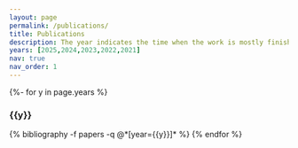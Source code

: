 ```yaml
---
layout: page
permalink: /publications/
title: Publications
description: The year indicates the time when the work is mostly finished.
years: [2025,2024,2023,2022,2021]
nav: true
nav_order: 1
---
```

<!-- _pages/publications.md -->
<div class="publications">


{%- for y in page.years %}
  <h3 class="year">{{y}}</h3>
  {% bibliography -f papers -q @*[year={{y}}]* %}
{% endfor %}
